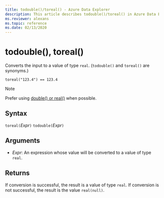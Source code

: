 ```yaml
---
title: todouble()/toreal() - Azure Data Explorer
description: This article describes todouble()/toreal() in Azure Data Explorer.
ms.reviewer: alexans
ms.topic: reference
ms.date: 02/13/2020
---
```

# todouble(), toreal()

Converts the input to a value of type `real`. (`todouble()` and `toreal()` are synonyms.)

```kusto
toreal("123.4") == 123.4
```

> [!NOTE]
> Prefer using [double() or real()](./scalar-data-types/real.md) when possible.

## Syntax

`toreal(`*Expr*`)`
`todouble(`*Expr*`)`

## Arguments

* *Expr*: An expression whose value will be converted to a value of type `real`.

## Returns

If conversion is successful, the result is a value of type `real`.
If conversion is not successful, the result is the value `real(null)`.
